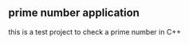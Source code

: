 prime number application
--------------------------

this is a test project to check a prime number in C++ 
